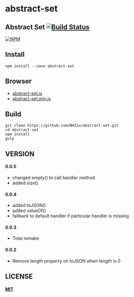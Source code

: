 # abstract-set

## Abstract Set [![Build Status][travis-image]][travis-url]
[![NPM][npm-image]][npm-url]

## Install
```
npm install --save abstract-set
```

## Browser
* [abstract-set.js](abstract-set.js)
* [abstract-set.min.js](abstract-set.min.js)

Build
-----
```
git clone https://github.com/NHZio/abstract-set.git
cd abstract-set
npm install
gulp
```

VERSION
-------
#### 0.0.5
* changed empty() to call handler method
* added size()

#### 0.0.4
* added toJSON()
* added valueOf()
* fallback to default handler if particular handler is missing

#### 0.0.3
* Total remake

#### 0.0.2
* Remove length property on toJSON when length is 0

LICENSE
-------
#### [MIT](LICENSE)

[travis-image]: https://travis-ci.org/NHZio/abstract-set.svg
[travis-url]: https://travis-ci.org/NHZio/abstract-set

[npm-image]: https://nodei.co/npm/abstract-set.png
[npm-url]: https://nodei.co/npm/abstract-set
